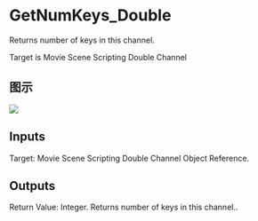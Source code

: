 # GetNumKeys_Double

Returns number of keys in this channel.

Target is Movie Scene Scripting Double Channel

## 图示

![]($-20221218-20492428.png)

## Inputs

Target: Movie Scene Scripting Double Channel Object Reference.  

## Outputs

Return Value: Integer. Returns number of keys in this channel..

